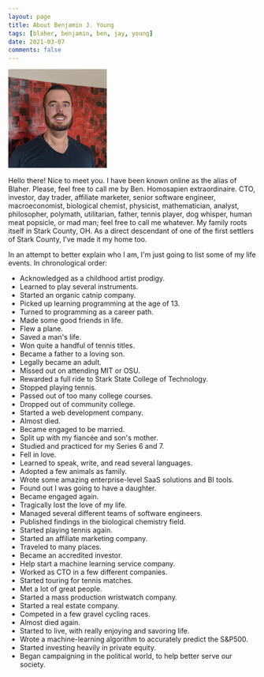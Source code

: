 ```yaml
---
layout: page
title: About Benjamin J. Young
tags: [blaher, benjamin, ben, jay, young]
date: 2021-03-07
comments: false
---
```

<img src="assets/img/logo.png" class="img-circle zoombtn animated">

Hello there! Nice to meet you. I have been known online as the alias of Blaher. Please, feel free to call me by Ben. Homosapien extraordinaire. CTO, investor, day trader, affiliate marketer, senior software engineer, macroeconomist, biological chemist, physicist, mathematician, analyst, philosopher, polymath, utilitarian, father, tennis player, dog whisper, human meat popsicle, or mad man; feel free to call me whatever. My family roots itself in Stark County, OH. As a direct descendant of one of the first settlers of Stark County, I’ve made it my home too.

In an attempt to better explain who I am, I'm just going to list some of my life events. In chronological order:
 * Acknowledged as a childhood artist prodigy.
 * Learned to play several instruments.
 * Started an organic catnip company.
 * Picked up learning programming at the age of 13.
 * Turned to programming as a career path.
 * Made some good friends in life.
 * Flew a plane.
 * Saved a man's life.
 * Won quite a handful of tennis titles.
 * Became a father to a loving son.
 * Legally became an adult.
 * Missed out on attending MIT or OSU.
 * Rewarded a full ride to Stark State College of Technology.
 * Stopped playing tennis.
 * Passed out of too many college courses.
 * Dropped out of community college.
 * Started a web development company.
 * Almost died.
 * Became engaged to be married.
 * Split up with my fiancée and son's mother.
 * Studied and practiced for my Series 6 and 7.
 * Fell in love.
 * Learned to speak, write, and read several languages.
 * Adopted a few animals as family.
 * Wrote some amazing enterprise-level SaaS solutions and BI tools.
 * Found out I was going to have a daughter.
 * Became engaged again.
 * Tragically lost the love of my life.
 * Managed several different teams of software engineers.
 * Published findings in the biological chemistry field.
 * Started playing tennis again.
 * Started an affiliate marketing company.
 * Traveled to many places.
 * Became an accredited investor.
 * Help start a machine learning service company.
 * Worked as CTO in a few different companies.
 * Started touring for tennis matches.
 * Met a lot of great people.
 * Started a mass production wristwatch company.
 * Started a real estate company.
 * Competed in a few gravel cycling races.
 * Almost died again.
 * Started to live, with really enjoying and savoring life.
 * Wrote a machine-learning algorithm to accurately predict the S&amp;P500.
 * Started investing heavily in private equity.
 * Began campaigning in the political world, to help better serve our society.
